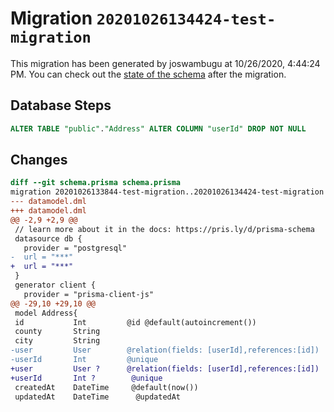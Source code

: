 # Migration `20201026134424-test-migration`

This migration has been generated by joswambugu at 10/26/2020, 4:44:24 PM.
You can check out the [state of the schema](./schema.prisma) after the migration.

## Database Steps

```sql
ALTER TABLE "public"."Address" ALTER COLUMN "userId" DROP NOT NULL
```

## Changes

```diff
diff --git schema.prisma schema.prisma
migration 20201026133844-test-migration..20201026134424-test-migration
--- datamodel.dml
+++ datamodel.dml
@@ -2,9 +2,9 @@
 // learn more about it in the docs: https://pris.ly/d/prisma-schema
 datasource db {
   provider = "postgresql"
-  url = "***"
+  url = "***"
 }
 generator client {
   provider = "prisma-client-js"
@@ -29,10 +29,10 @@
 model Address{
 id           Int         @id @default(autoincrement())  
 county       String
 city         String
-user         User        @relation(fields: [userId],references:[id])   
-userId       Int         @unique
+user         User ?      @relation(fields: [userId],references:[id])   
+userId       Int ?        @unique
 createdAt    DateTime     @default(now())
 updatedAt    DateTime      @updatedAt  
```



